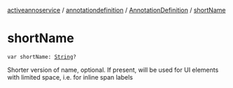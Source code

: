 [activeannoservice](../../index.md) / [annotationdefinition](../index.md) / [AnnotationDefinition](index.md) / [shortName](./short-name.md)

# shortName

`var shortName: `[`String`](https://kotlinlang.org/api/latest/jvm/stdlib/kotlin/-string/index.html)`?`

Shorter version of name, optional. If present, will be used for UI elements with limited space, i.e.
for inline span labels

